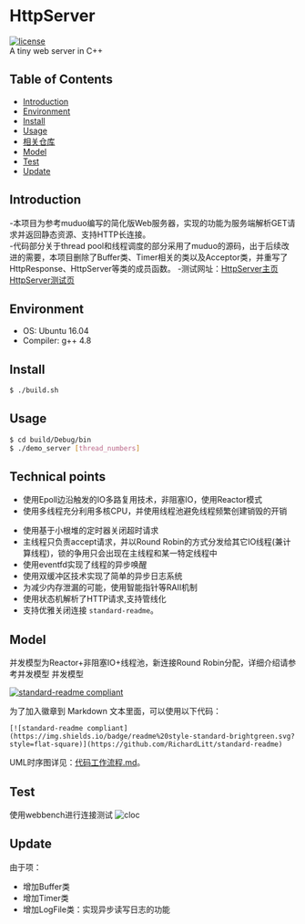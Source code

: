 # HttpServer
[![license](https://img.shields.io/github/license/mashape/apistatus.svg)](https://opensource.org/licenses/MIT)  
A tiny web server in C++

## Table of Contents

- [Introduction](#Introduction)
- [Environment](#Enviroment)
- [Install](#Install)
- [Usage](#Usage)
- [相关仓库](#相关仓库)
- [Model](#Model)
- [Test](#Test)
- [Update](#Update)

## Introduction

-本项目为参考muduo编写的简化版Web服务器，实现的功能为服务端解析GET请求并返回静态资源、支持HTTP长连接。  
-代码部分关于thread pool和线程调度的部分采用了muduo的源码，出于后续改进的需要，本项目删除了Buffer类、Timer相关的类以及Acceptor类，并重写了HttpResponse、HttpServer等类的成员函数。
-测试网址：[HttpServer主页](https://39.101.190.70/) [HttpServer测试页](https://39.101.190.70/test)  

## Environment

- OS: Ubuntu 16.04
- Compiler: g++ 4.8

## Install

```sh
$ ./build.sh
```

## Usage

```sh
$ cd build/Debug/bin
$ ./demo_server [thread_numbers]
```

## Technical points

- 使用Epoll边沿触发的IO多路复用技术，非阻塞IO，使用Reactor模式
- 使用多线程充分利用多核CPU，并使用线程池避免线程频繁创建销毁的开销
* 使用基于小根堆的定时器关闭超时请求
* 主线程只负责accept请求，并以Round Robin的方式分发给其它IO线程(兼计算线程)，锁的争用只会出现在主线程和某一特定线程中
* 使用eventfd实现了线程的异步唤醒
* 使用双缓冲区技术实现了简单的异步日志系统
* 为减少内存泄漏的可能，使用智能指针等RAII机制
* 使用状态机解析了HTTP请求,支持管线化
* 支持优雅关闭连接
`standard-readme`。

## Model

并发模型为Reactor+非阻塞IO+线程池，新连接Round Robin分配，详细介绍请参考并发模型 并发模型

[![standard-readme compliant](https://img.shields.io/badge/readme%20style-standard-brightgreen.svg?style=flat-square)](https://github.com/RichardLitt/standard-readme)

为了加入徽章到 Markdown 文本里面，可以使用以下代码：

```
[![standard-readme compliant](https://img.shields.io/badge/readme%20style-standard-brightgreen.svg?style=flat-square)](https://github.com/RichardLitt/standard-readme)
```
  
UML时序图详见：[代码工作流程.md](代码工作流程.md)。

## Test

使用webbench进行连接测试
![cloc](https://github.com/linyacool/WebServer/blob/master/datum/cloc.png)

## Update

由于项：
- 增加Buffer类
- 增加Timer类
- 增加LogFile类：实现异步读写日志的功能

